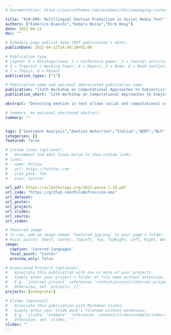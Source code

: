 ```yaml
---
# Documentation: https://sourcethemes.com/academic/docs/managing-content/

title: "XLM-EMO: Multilingual Emotion Prediction in Social Media Text"
authors: ["Federico Bianchi","Debora Nozza","Dirk Hovy"]
date: 2022-04-12
doi: ""

# Schedule page publish date (NOT publication's date).
publishDate: 2022-04-12T14:48:20+01:00

# Publication type.
# Legend: 0 = Uncategorized; 1 = Conference paper; 2 = Journal article;
# 3 = Preprint / Working Paper; 4 = Report; 5 = Book; 6 = Book section;
# 7 = Thesis; 8 = Patent
publication_types: ["1"]

# Publication name and optional abbreviated publication name.
publication: "[12th Workshop on Computational Approaches to Subjectivity, Sentiment and Social Media Analysis](https://wassa-workshop.github.io/)"
publication_short: "12th Workshop on Computational Approaches to Subjectivity, Sentiment and Social Media Analysis at EACL 2021"

abstract: "Detecting emotion in text allows social and computational scientists to study how people behave and react to online events. However, developing these tools for different languages requires data that is not always available. This paper collects the available emotion detection datasets across 19 languages. We train a multilingual emotion prediction model for social media data, XLM-EMO. The model shows competitive performance in a zero-shot setting, suggesting it is helpful in the context of low-resource languages. We release our model to the community so that interested researchers can directly use it."

# Summary. An optional shortened abstract.
summary: ""


tags: ["Sentiment Analysis","Emotion Detection","Italian","BERT","NLP", "dataset","multilingual"]
categories: []
featured: false

# Custom links (optional).
#   Uncomment and edit lines below to show custom links.
# links:
# - name: Follow
#   url: https://twitter.com
#   icon_pack: fab
#   icon: twitter

url_pdf: https://aclanthology.org/2022.wassa-1.18.pdf
url_code: "https://github.com/MilaNLProc/xlm-emo"
url_dataset:
url_poster:
url_project:
url_slides:
url_source:
url_video:

# Featured image
# To use, add an image named `featured.jpg/png` to your page's folder.
# Focal points: Smart, Center, TopLeft, Top, TopRight, Left, Right, BottomLeft, Bottom, BottomRight.
image:
  caption: 'Covered languages'
  focal_point: "Center"
  preview_only: false

# Associated Projects (optional).
#   Associate this publication with one or more of your projects.
#   Simply enter your project's folder or file name without extension.
#   E.g. `internal-project` references `content/project/internal-project/index.md`.
#   Otherwise, set `projects: []`.
projects: [integrator]

# Slides (optional).
#   Associate this publication with Markdown slides.
#   Simply enter your slide deck's filename without extension.
#   E.g. `slides: "example"` references `content/slides/example/index.md`.
#   Otherwise, set `slides: ""`.
slides: ""
---
```

